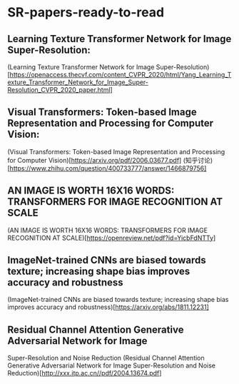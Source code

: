 # SR-papers-ready-to-read

## Learning Texture Transformer Network for Image Super-Resolution:
(Learning Texture Transformer Network for Image Super-Resolution)[https://openaccess.thecvf.com/content_CVPR_2020/html/Yang_Learning_Texture_Transformer_Network_for_Image_Super-Resolution_CVPR_2020_paper.html]

## Visual Transformers: Token-based Image Representation and Processing for Computer Vision:
(Visual Transformers: Token-based Image Representation and Processing for Computer Vision)[https://arxiv.org/pdf/2006.03677.pdf]
(知乎讨论)[https://www.zhihu.com/question/400733777/answer/1466879756]

## AN IMAGE IS WORTH 16X16 WORDS: TRANSFORMERS FOR IMAGE RECOGNITION AT SCALE
(AN IMAGE IS WORTH 16X16 WORDS: TRANSFORMERS FOR IMAGE RECOGNITION AT SCALE)[https://openreview.net/pdf?id=YicbFdNTTy]

## ImageNet-trained CNNs are biased towards texture; increasing shape bias improves accuracy and robustness
(ImageNet-trained CNNs are biased towards texture; increasing shape bias improves accuracy and robustness)[https://arxiv.org/abs/1811.12231]

## Residual Channel Attention Generative Adversarial Network for Image
Super-Resolution and Noise Reduction
(Residual Channel Attention Generative Adversarial Network for Image
Super-Resolution and Noise Reduction)[http://xxx.itp.ac.cn//pdf/2004.13674.pdf]
